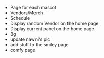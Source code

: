 - Page for each mascot
- Vendors/Merch
- Schedule
- Display random Vendor on the home page
- Display current panel on the home page
- Bg
- update nawni's pic
- add stuff to the smiley page
- comfy page
